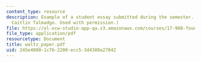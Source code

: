 ```yaml
---
content_type: resource
description: Example of a student essay submitted during the semester. (Courtesy of
  Caitlin Talmadge. Used with permission.)
file: https://ol-ocw-studio-app-qa.s3.amazonaws.com/courses/17-960-foundations-of-political-science-fall-2004/245e40001c762200ecc53d4380a27042_waltz_paper.pdf
file_type: application/pdf
resourcetype: Document
title: waltz_paper.pdf
uid: 245e4000-1c76-2200-ecc5-3d4380a27042
---
```

